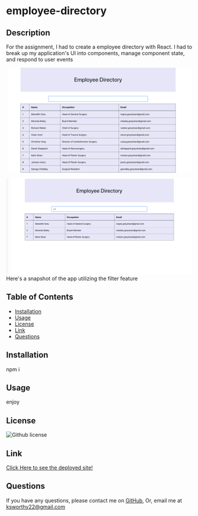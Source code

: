 # employee-directory

  ## Description
  For the assignment, I had to create a employee directory with React. I had to break up my application's UI into components, manage component state, and respond to user events

   ![employee](./assets/main.png)

   ![employee](./assets/filter.png)
    Here's a snapshot of the app utilizing the filter feature
  ## Table of Contents

  * [Installation](#Installation)
  * [Usage](#usage)
  * [License](#License)
  * [Link](#Link)
  * [Questions](#Questions)

  ## Installation

  npm i

  ## Usage
  enjoy

  ## License

![Github license](https://img.shields.io/badge/license-MIT-blue.svg)

## Link
[Click Here to see the deployed site!](https://limitless-lowlands-45268.herokuapp.com/)


  ## Questions
  If you have any questions, please contact me on [GitHub](http://github.com/oksimone), Or, email me at ksworthy22@gmail.com
